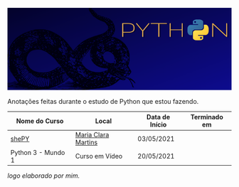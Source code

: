 ![](https://github.com/fernandarrios/estudodepython/blob/main/Python.png)

Anotações feitas durante o estudo de Python que estou fazendo.

| Nome do Curso       | Local           | Data de Início   | Terminado em |
|---------------------|-----------------|------------------|--------------|
| [shePY](https://github.com/fernandarrios/shePY) | [Maria Clara Martins](https://github.com/mariacmartins) | 03/05/2021 |
| Python 3 - Mundo 1  | Curso em Vídeo  |  20/05/2021      |              |






*logo elaborado por mim.*
